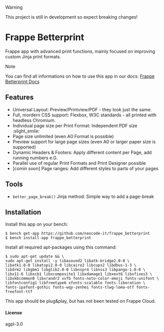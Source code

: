 > [!WARNING]
> This project is still in development so expect breaking changes!

# Frappe Betterprint

Frappe app with advanced print functions, mainly focused on improving custom Jinja print formats.

> [!NOTE]
> You can find all informations on how to use this app in our docs: [Frappe Betterprint Docs](https://frappe-betterprint.gitbook.io)

## Features

* Universal Layout: Preview/Printview/PDF - they look just the same.
* Full, mordern CSS support: Flexbox, W3C standards - all printed with headless Chromium.
* Individual page size per Print Format: Independent PDF size :slight_smile: 
* Page size unlimited (even A0 Format is possible)
* Preview support for large page sizes (even A0 or larger paper size is supported)
* Dynamic Headers & Footers: Apply different content per Page, add running numbers e.G.
* Parallel use of regular Print Formats and Print Designer possible
* [comin soon] Page ranges: Add different styles to parts of your pages

## Tools

* `better_page_break()` Jinja method: Simple way to add a page-break

## Installation

Install this app on your bench:
```
$ bench get-app https://github.com/neocode-it/frappe_betterprint
$ bench install-app frappe_betterprint
```
Install all required apt-packages using this command:
```
$ sudo apt-get update && \
sudo apt-get install -y libasound2 libatk-bridge2.0-0 \
libatk1.0-0 libatspi2.0-0 libcairo2 libcups2 libdbus-1-3 \
libdrm2 libgbm1 libglib2.0-0 libnspr4 libnss3 libpango-1.0-0 \
libx11-6 libxcb1 libxcomposite1 libxdamage1 libxext6 libxfixes3 \
libxkbcommon0 libxrandr2 xvfb fonts-noto-color-emoji fonts-unifont \
libfontconfig1 libfreetype6 xfonts-scalable fonts-liberation \
fonts-ipafont-gothic fonts-wqy-zenhei fonts-tlwg-loma-otf fonts-freefont-ttf
``` 

This app should be plug&play, but has not been tested on Frappe Cloud.

#### License

agpl-3.0
